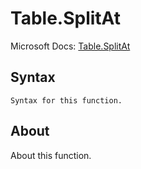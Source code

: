 ---
---

# Table.SplitAt

Microsoft Docs: [Table.SplitAt](https://docs.microsoft.com/en-us/powerquery-m/table-splitat)

## Syntax

```
Syntax for this function.
```

## About

About this function.

